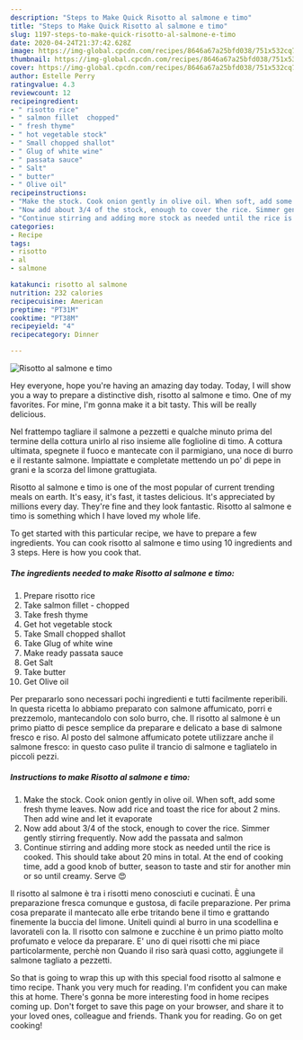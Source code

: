 ```yaml
---
description: "Steps to Make Quick Risotto al salmone e timo"
title: "Steps to Make Quick Risotto al salmone e timo"
slug: 1197-steps-to-make-quick-risotto-al-salmone-e-timo
date: 2020-04-24T21:37:42.628Z
image: https://img-global.cpcdn.com/recipes/8646a67a25bfd038/751x532cq70/risotto-al-salmone-e-timo-recipe-main-photo.jpg
thumbnail: https://img-global.cpcdn.com/recipes/8646a67a25bfd038/751x532cq70/risotto-al-salmone-e-timo-recipe-main-photo.jpg
cover: https://img-global.cpcdn.com/recipes/8646a67a25bfd038/751x532cq70/risotto-al-salmone-e-timo-recipe-main-photo.jpg
author: Estelle Perry
ratingvalue: 4.3
reviewcount: 12
recipeingredient:
- " risotto rice"
- " salmon fillet  chopped"
- " fresh thyme"
- " hot vegetable stock"
- " Small chopped shallot"
- " Glug of white wine"
- " passata sauce"
- " Salt"
- " butter"
- " Olive oil"
recipeinstructions:
- "Make the stock. Cook onion gently in olive oil. When soft, add some fresh thyme leaves. Now add rice and toast the rice for about 2 mins. Then add wine and let it evaporate"
- "Now add about 3/4 of the stock, enough to cover the rice. Simmer gently stirring frequently. Now add the passata and salmon"
- "Continue stirring and adding more stock as needed until the rice is cooked. This should take about 20 mins in total. At the end of cooking time, add a good knob of butter, season to taste and stir for another min or so until creamy. Serve 😍"
categories:
- Recipe
tags:
- risotto
- al
- salmone

katakunci: risotto al salmone 
nutrition: 232 calories
recipecuisine: American
preptime: "PT31M"
cooktime: "PT38M"
recipeyield: "4"
recipecategory: Dinner

---
```



![Risotto al salmone e timo](https://img-global.cpcdn.com/recipes/8646a67a25bfd038/751x532cq70/risotto-al-salmone-e-timo-recipe-main-photo.jpg)

Hey everyone, hope you're having an amazing day today. Today, I will show you a way to prepare a distinctive dish, risotto al salmone e timo. One of my favorites. For mine, I'm gonna make it a bit tasty. This will be really delicious.

Nel frattempo tagliare il salmone a pezzetti e qualche minuto prima del termine della cottura unirlo al riso insieme alle foglioline di timo. A cottura ultimata, spegnete il fuoco e mantecate con il parmigiano, una noce di burro e il restante salmone. Impiattate e completate mettendo un po&#39; di pepe in grani e la scorza del limone grattugiata.

Risotto al salmone e timo is one of the most popular of current trending meals on earth. It's easy, it's fast, it tastes delicious. It's appreciated by millions every day. They're fine and they look fantastic. Risotto al salmone e timo is something which I have loved my whole life.


To get started with this particular recipe, we have to prepare a few ingredients. You can cook risotto al salmone e timo using 10 ingredients and 3 steps. Here is how you cook that.

<!--inarticleads1-->

##### The ingredients needed to make Risotto al salmone e timo:

1. Prepare  risotto rice
1. Take  salmon fillet - chopped
1. Take  fresh thyme
1. Get  hot vegetable stock
1. Take  Small chopped shallot
1. Take  Glug of white wine
1. Make ready  passata sauce
1. Get  Salt
1. Take  butter
1. Get  Olive oil


Per prepararlo sono necessari pochi ingredienti e tutti facilmente reperibili. In questa ricetta lo abbiamo preparato con salmone affumicato, porri e prezzemolo, mantecandolo con solo burro, che. Il risotto al salmone è un primo piatto di pesce semplice da preparare e delicato a base di salmone fresco e riso. Al posto del salmone affumicato potete utilizzare anche il salmone fresco: in questo caso pulite il trancio di salmone e tagliatelo in piccoli pezzi. 

<!--inarticleads2-->

##### Instructions to make Risotto al salmone e timo:

1. Make the stock. Cook onion gently in olive oil. When soft, add some fresh thyme leaves. Now add rice and toast the rice for about 2 mins. Then add wine and let it evaporate
1. Now add about 3/4 of the stock, enough to cover the rice. Simmer gently stirring frequently. Now add the passata and salmon
1. Continue stirring and adding more stock as needed until the rice is cooked. This should take about 20 mins in total. At the end of cooking time, add a good knob of butter, season to taste and stir for another min or so until creamy. Serve 😍


Il risotto al salmone è tra i risotti meno conosciuti e cucinati. È una preparazione fresca comunque e gustosa, di facile preparazione. Per prima cosa preparate il mantecato alle erbe tritando bene il timo e grattando finemente la buccia del limone. Uniteli quindi al burro in una scodellina e lavorateli con la. Il risotto con salmone e zucchine è un primo piatto molto profumato e veloce da preparare. E&#39; uno di quei risotti che mi piace particolarmente, perchè non Quando il riso sarà quasi cotto, aggiungete il salmone tagliato a pezzetti. 

So that is going to wrap this up with this special food risotto al salmone e timo recipe. Thank you very much for reading. I'm confident you can make this at home. There's gonna be more interesting food in home recipes coming up. Don't forget to save this page on your browser, and share it to your loved ones, colleague and friends. Thank you for reading. Go on get cooking!
